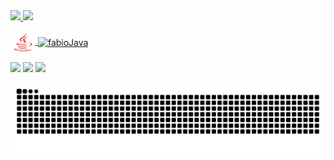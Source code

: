  <div>
  <a href="https://github.com/FabioCampaner">
  <img height="130em" src="https://github-readme-stats.vercel.app/api?username=FabioCampaner&show_icons=true&theme=github_dark&include_all_commits=true&count_private=true"/>
  <img height="130em" src="https://github-readme-stats.vercel.app/api/top-langs/?username=FabioCampaner&layout=compact&langs_count=7&theme=github_dark"/>
</div>
<div style="display: inline_block"><br>
  <img align="center" alt="fabioJava" height="30" width="40" src="https://raw.githubusercontent.com/devicons/devicon/master/icons/java/java-plain.svg">
 <img align="center" alt="fabioJava" height="30" width="40" src="https://raw.githubusercontent.com/devicons/devicon/master/icons/mysql/java-plain.svg">
</div>
 <br>
<div> 
  <a href="https://instagram.com/fabiocsuzuki" target="_blank"><img src="https://img.shields.io/badge/-Instagram-%23E4405F?style=for-the-badge&logo=instagram&logoColor=white" target="_blank"></a>
  <a href = "mailto:fabiocsuzuki@gmail.com"><img src="https://img.shields.io/badge/-Gmail-%23333?style=for-the-badge&logo=gmail&logoColor=white" target="_blank"></a>
  <a href="https://www.linkedin.com/in/fabiocsuzuki" target="_blank"><img src="https://img.shields.io/badge/-LinkedIn-%230077B5?style=for-the-badge&logo=linkedin&logoColor=white" target="_blank"></a> 

  ![Snake animation](https://github.com/FabioCampaner/FabioCampaner/blob/output/github-contribution-grid-snake.svg)
</div>
